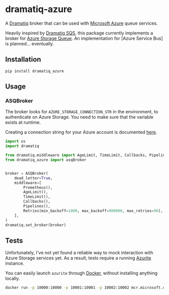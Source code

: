 # dramatiq-azure


A [Dramatiq](https://dramatiq.io) broker that can be used with [Microsoft Azure](https://azure.microsoft.com/en-us/) queue services.

Heavily inspired by [Dramatiq SQS](https://github.com/Bogdanp/dramatiq_sqs), this package currently implements a broker for [Azure Storage Queue](https://docs.microsoft.com/en-us/azure/storage/queues/). 
An implementation for [Azure Service Bus] is planned... eventually.


## Installation

    pip install dramatiq_azure


## Usage


### ASQBroker

The broker looks for `AZURE_STORAGE_CONNECTION_STR` in the environment, to authenticate on Azure Storage.
You need to make sure that the variable exists at runtime.

Creating a connection string for your Azure account is documented [here](https://docs.microsoft.com/en-us/azure/storage/common/storage-configure-connection-string).


``` python
import os
import dramatiq

from dramatiq.middleware import AgeLimit, TimeLimit, Callbacks, Pipelines, Prometheus, Retries
from dramatiq_azure import asqBroker


broker = ASQBroker(
    dead_letter=True,
    middleware=[
        Prometheus(),
        AgeLimit(),
        TimeLimit(),
        Callbacks(),
        Pipelines(),
        Retries(min_backoff=1000, max_backoff=900000, max_retries=96),
    ],
)
dramatiq.set_broker(broker)
```

## Tests
Unfortunately, I've not yet found a reliable way to mock interaction with Azure Storage services yet.
As a result, tests require a running [Azurite](https://github.com/Azure/Azurite) instance.

You can easily launch `azurite` through [Docker](https://www.docker.com/), without installing anything locally.

```bash
docker run -p 10000:10000 -p 10001:10001 -p 10002:10002 mcr.microsoft.com/azure-storage/azurite
```
